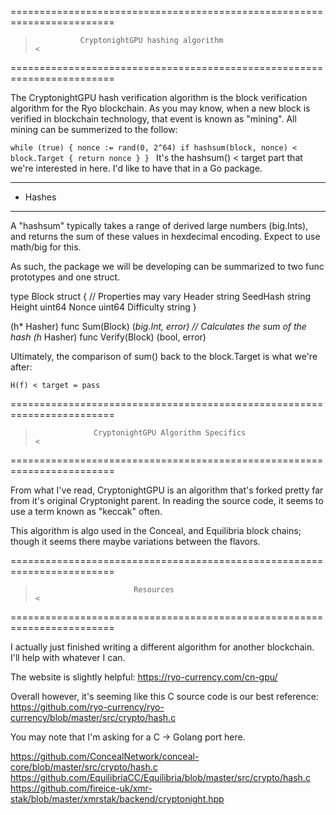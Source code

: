 ========================================================================
>               CryptonightGPU hashing algorithm                       <
========================================================================

The CryptonightGPU hash verification algorithm is the block verification
algorithm for the Ryo blockchain. As you may know, when a new block is 
verified in blockchain technology, that event is known as "mining".  All
mining can be summerized to the follow:

`
while (true) {
	nonce := rand(0, 2^64)
	if hashsum(block, nonce) < block.Target {
		return nonce
	}
} 
`
It's the hashsum() < target part that we're interested in here. I'd like
to have that in a Go package.

-----------
- Hashes
-----------

A "hashsum" typically takes a range of derived large numbers (big.Ints), 
and returns the sum of these values in hexdecimal encoding.  Expect to 
use math/big for this.

As such, the package we will be developing can be summarized to two func 
prototypes and one struct.

type Block struct {
    // Properties may vary
    Header	string
    SeedHash	string
    Height	uint64
    Nonce	uint64
    Difficulty	string
}

(h* Hasher) func Sum(Block) (*big.Int, error)  // Calculates the sum of the hash
(h* Hasher) func Verify(Block) (bool, error)


Ultimately, the comparison of sum() back to the block.Target is what 
we're after:  

`
H(f) < target = pass
`

========================================================================
>                  CryptonightGPU Algorithm Specifics                  <
========================================================================

From what I've read, CryptonightGPU is an algorithm that's forked pretty
far from it's original Cryptonight parent.  In reading the source code,
it seems to use a term known as "keccak" often.

This algorithm is algo used in the Conceal, and Equilibria block chains;
though it seems there maybe variations between the flavors.

========================================================================
>                           Resources                                  <
========================================================================

I actually just finished writing a different algorithm for another 
blockchain.  I'll help with whatever I can.

The website is slightly helpful: https://ryo-currency.com/cn-gpu/

Overall however, it's seeming like this C source code is our best 
reference:
https://github.com/ryo-currency/ryo-currency/blob/master/src/crypto/hash.c

You may note that I'm asking for a C -> Golang port here.


https://github.com/ConcealNetwork/conceal-core/blob/master/src/crypto/hash.c
https://github.com/EquilibriaCC/Equilibria/blob/master/src/crypto/hash.c
https://github.com/fireice-uk/xmr-stak/blob/master/xmrstak/backend/cryptonight.hpp
